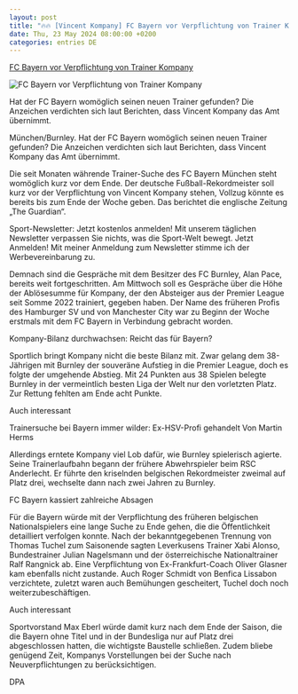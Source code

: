 ```yaml
---
layout: post
title: "🔥🔥 [Vincent Kompany] FC Bayern vor Verpflichtung von Trainer Kompany"
date: Thu, 23 May 2024 08:00:00 +0200
categories: entries DE
---
```

[FC Bayern vor Verpflichtung von Trainer Kompany](https://www.waz.de/sport/article242398040/FC-Bayern-vor-Verpflichtung-von-Trainer-Kompany.html)

![FC Bayern vor Verpflichtung von Trainer Kompany](https://img.sparknews.funkemedien.de/242398038/242398038_1716416145_v16_9_1600.jpeg)

Hat der FC Bayern womöglich seinen neuen Trainer gefunden? Die Anzeichen verdichten sich laut Berichten, dass Vincent Kompany das Amt übernimmt.

München/Burnley. Hat der FC Bayern womöglich seinen neuen Trainer gefunden? Die Anzeichen verdichten sich laut Berichten, dass Vincent Kompany das Amt übernimmt.

Die seit Monaten währende Trainer-Suche des FC Bayern München steht womöglich kurz vor dem Ende. Der deutsche Fußball-Rekordmeister soll kurz vor der Verpflichtung von Vincent Kompany stehen, Vollzug könnte es bereits bis zum Ende der Woche geben. Das berichtet die englische Zeitung „The Guardian“.

Sport-Newsletter: Jetzt kostenlos anmelden! Mit unserem täglichen Newsletter verpassen Sie nichts, was die Sport-Welt bewegt. Jetzt Anmelden! Mit meiner Anmeldung zum Newsletter stimme ich der Werbevereinbarung zu.

Demnach sind die Gespräche mit dem Besitzer des FC Burnley, Alan Pace, bereits weit fortgeschritten. Am Mittwoch soll es Gespräche über die Höhe der Ablösesumme für Kompany, der den Absteiger aus der Premier League seit Somme 2022 trainiert, gegeben haben. Der Name des früheren Profis des Hamburger SV und von Manchester City war zu Beginn der Woche erstmals mit dem FC Bayern in Verbindung gebracht worden.

Kompany-Bilanz durchwachsen: Reicht das für Bayern?

Sportlich bringt Kompany nicht die beste Bilanz mit. Zwar gelang dem 38-Jährigen mit Burnley der souveräne Aufstieg in die Premier League, doch es folgte der umgehende Abstieg. Mit 24 Punkten aus 38 Spielen belegte Burnley in der vermeintlich besten Liga der Welt nur den vorletzten Platz. Zur Rettung fehlten am Ende acht Punkte.

Auch interessant

Trainersuche bei Bayern immer wilder: Ex-HSV-Profi gehandelt Von Martin Herms

Allerdings erntete Kompany viel Lob dafür, wie Burnley spielerisch agierte. Seine Trainerlaufbahn begann der frühere Abwehrspieler beim RSC Anderlecht. Er führte den kriselnden belgischen Rekordmeister zweimal auf Platz drei, wechselte dann nach zwei Jahren zu Burnley.

FC Bayern kassiert zahlreiche Absagen

Für die Bayern würde mit der Verpflichtung des früheren belgischen Nationalspielers eine lange Suche zu Ende gehen, die die Öffentlichkeit detailliert verfolgen konnte. Nach der bekanntgegebenen Trennung von Thomas Tuchel zum Saisonende sagten Leverkusens Trainer Xabi Alonso, Bundestrainer Julian Nagelsmann und der österreichische Nationaltrainer Ralf Rangnick ab. Eine Verpflichtung von Ex-Frankfurt-Coach Oliver Glasner kam ebenfalls nicht zustande. Auch Roger Schmidt von Benfica Lissabon verzichtete, zuletzt waren auch Bemühungen gescheitert, Tuchel doch noch weiterzubeschäftigen.

Auch interessant

Sportvorstand Max Eberl würde damit kurz nach dem Ende der Saison, die die Bayern ohne Titel und in der Bundesliga nur auf Platz drei abgeschlossen hatten, die wichtigste Baustelle schließen. Zudem bliebe genügend Zeit, Kompanys Vorstellungen bei der Suche nach Neuverpflichtungen zu berücksichtigen.

DPA

